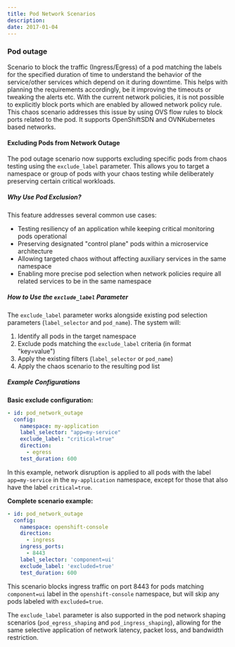 ```yaml
---
title: Pod Network Scenarios
description: 
date: 2017-01-04
---
```


### Pod outage
Scenario to block the traffic (Ingress/Egress) of a pod matching the labels for the specified duration of time to understand the behavior of the service/other services which depend on it during downtime. This helps with planning the requirements accordingly, be it improving the timeouts or tweaking the alerts etc.
With the current network policies, it is not possible to explicitly block ports which are enabled by allowed network policy rule. This chaos scenario addresses this issue by using OVS flow rules to block ports related to the pod. It supports OpenShiftSDN and OVNKubernetes based networks.

#### Excluding Pods from Network Outage

The pod outage scenario now supports excluding specific pods from chaos testing using the `exclude_label` parameter. This allows you to target a namespace or group of pods with your chaos testing while deliberately preserving certain critical workloads.

##### Why Use Pod Exclusion?

This feature addresses several common use cases:

- Testing resiliency of an application while keeping critical monitoring pods operational
- Preserving designated "control plane" pods within a microservice architecture
- Allowing targeted chaos without affecting auxiliary services in the same namespace
- Enabling more precise pod selection when network policies require all related services to be in the same namespace

##### How to Use the `exclude_label` Parameter

The `exclude_label` parameter works alongside existing pod selection parameters (`label_selector` and `pod_name`). The system will:
1. Identify all pods in the target namespace
2. Exclude pods matching the `exclude_label` criteria (in format "key=value")
3. Apply the existing filters (`label_selector` or `pod_name`)
4. Apply the chaos scenario to the resulting pod list

##### Example Configurations

**Basic exclude configuration:**
```yaml
- id: pod_network_outage
  config:
    namespace: my-application
    label_selector: "app=my-service"
    exclude_label: "critical=true"
    direction:
      - egress
    test_duration: 600
```

In this example, network disruption is applied to all pods with the label `app=my-service` in the `my-application` namespace, except for those that also have the label `critical=true`.

**Complete scenario example:**
```yaml
- id: pod_network_outage
  config:
    namespace: openshift-console
    direction:
      - ingress
    ingress_ports:
      - 8443
    label_selector: 'component=ui'
    exclude_label: 'excluded=true'
    test_duration: 600
```

This scenario blocks ingress traffic on port 8443 for pods matching `component=ui` label in the `openshift-console` namespace, but will skip any pods labeled with `excluded=true`.

The `exclude_label` parameter is also supported in the pod network shaping scenarios (`pod_egress_shaping` and `pod_ingress_shaping`), allowing for the same selective application of network latency, packet loss, and bandwidth restriction.